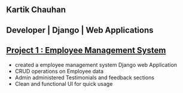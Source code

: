 ## Kartik Chauhan
## Developer | Django | Web Applications


## [Project 1 : Employee Management System ](https://github.com/kartikchauhan13/DjangoWebsite)

* created a employee management system Django web Application 
* CRUD operations on Employee data
* Admin administered Testimonials and feedback sections
* Clean and functional UI for quick usage
